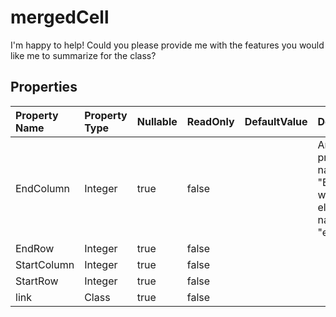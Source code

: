 # **mergedCell**

I'm happy to help! Could you please provide me with the features you would like me to summarize for the class? 

## **Properties**

| Property Name | Property Type | Nullable |  ReadOnly | DefaultValue | Description | 
| :- | :- | :- |:- |  :- | :- |
|EndColumn|Integer|true|false |  |An integer property named "EndColumn" with the XML element name "endcolumn".|
|EndRow|Integer|true|false |  ||
|StartColumn|Integer|true|false |  ||
|StartRow|Integer|true|false |  ||
|link|Class|true|false |  ||

